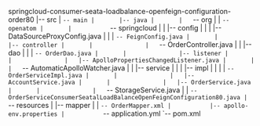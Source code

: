 springcloud-consumer-seata-loadbalance-openfeign-configuration-order80
|-- src
|   `-- main
|       |-- java
|       |   `-- org
|       |       `-- openatom
|       |           `-- springcloud
|       |               |-- config
|       |               |   |-- DataSourceProxyConfig.java
|       |               |   `-- FeignConfig.java
|       |               |-- controller
|       |               |   `-- OrderController.java
|       |               |-- dao
|       |               |   `-- OrderDao.java
|       |               |-- listener
|       |               |   |-- ApolloPropertiesChangedListener.java
|       |               |   `-- AutomaticApolloWatcher.java
|       |               |-- service
|       |               |   |-- impl
|       |               |   |   `-- OrderServiceImpl.java
|       |               |   |-- AccountService.java
|       |               |   |-- OrderService.java
|       |               |   `-- StorageService.java
|       |               `-- OrderServiceConsumerSeatalLoadBalanceOpenFeignConfiguration80.java
|       `-- resources
|           |-- mapper
|           |   `-- OrderMapper.xml
|           |-- apollo-env.properties
|           `-- application.yml
`-- pom.xml
